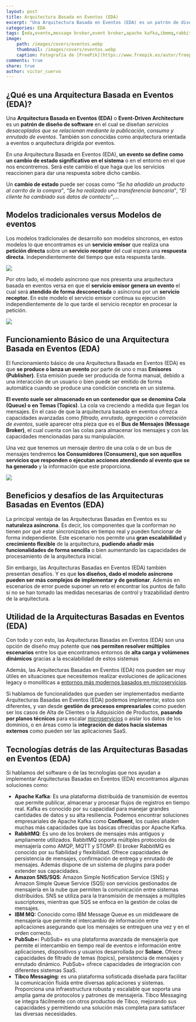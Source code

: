 ```yaml
---
layout: post
title: Arquitectura Basada en Eventos (EDA)
excerpt: "Una Arquitectura Basada en Eventos (EDA) es un patrón de diseño de software en el cual se diseñan servicios desacoplados que se relacionan mediante la publicación, consumo y enrutado de eventos."
categories: EDA
tags: [eda,evento,message broker,event broker,apache kafka,ibmmq,rabbitmq,tibco,pubsub+,solace,confluent]
image:
	path: /images/covers/eventos.webp
	thumbnail: /images/covers/eventos.webp
	caption: Fotografía de [FreePik](https://www.freepik.es/autor/freepik)
comments: true
share: true
author: victor_cuervo
---
```


## ¿Qué es una Arquitectura Basada en Eventos (EDA)?


Una **Arquitectura Basada en Eventos (EDA)** o **Event-Driven Architecture** es un **patrón de diseño de software** en el cual se diseñan _servicios desacoplados que se relacionan mediante la publicación, consumo y enrutado de eventos_. También son conocidas como arquitectura orientada a eventos o arquitectura dirigida por eventos.


En una Arquitectura Basada en Eventos (EDA), **un evento se define como un cambio de estado significativo en el sistema** o en el entorno en el que nos encontremos. Será este cambio el que haga que los servicios reaccionen para dar una respuesta sobre dicho cambio.


Un **cambio de estado** puede ser cosas como _“Se ha añadido un producto al carrito de la compra”_, _“Se ha realizado una transferencia bancaria”_, _“El cliente ha cambiado sus datos de contacto”_,… 


## Modelos tradicionales versus Modelos de eventos


Los modelos tradicionales de desarrollo son modelos síncronos, en estos modelos lo que encontramos es un **servicio emisor** que realiza una **petición directa** sobre un **servicio receptor** del cual espera una **respuesta directa**. Independientemente del tiempo que esta respuesta tarde.


![](https://arquitectoit.com/images/eda/modelo-sincrono.png)


Por otro lado, el modelo asíncrono que nos presenta una arquitectura basada en eventos versa en que el **servicio emisor genera un evento** el cual será **atendido de forma desconectada** o asíncrona por un **servicio receptor.** En este modelo el servicio emisor continua su ejecución independientemente de lo que tarde el servicio receptor en procesar la petición.


![](https://arquitectoit.com/images/eda/modelo-asincrono.png)


## Funcionamiento Básico de una Arquitectura Basada en Eventos (EDA)


El funcionamiento básico de una Arquitectura Basada en Eventos (EDA) es que **se produce o lanza un evento** por parte de uno o mas **Emisores (Publisher)**. Esta emisión puede ser producida de forma manual, debido a una interacción de un usuario o bien puede ser emitido de forma automática cuando se produce una condición concreta en un sistema.


**El evento suele ser almacenado en un contenedor que se denomina Cola (Queue) o en Temas (Topics)**. La cola va creciendo a medida que llegan los mensajes. En el caso de que la arquitectura basada en eventos ofrezca capacidades avanzadas como _filtrado, enrutado, agregación o correlación de eventos_, suele aparecer otra pieza que es el **Bus de Mensajes (Message Broker)**, el cual cuenta con las colas para almacenar los mensajes y con las capacidades mencionadas para su manipulación.


Una vez que tenemos un mensaje dentro de una cola o de un bus de mensajes tendremos **los Consumidores (Consumers), que son aquellos servicios que responden o ejecutan acciones atendiendo al evento que se ha generado** y la información que este proporciona.


![](https://arquitectoit.com/images/eda/arquitectura-eda.png)


## Beneficios y desafíos de las Arquitecturas Basadas en Eventos (EDA)


La principal ventaja de las Arquitecturas Basadas en Eventos es su **naturaleza asíncrona**. Es decir, los componentes que la conforman no tienen por qué estar sincronizados en tiempo real y pueden funcionar de forma independiente. Este escenario nos permite una **gran escalabilidad** y **crecimiento flexible** de la arquitectura, **pudiendo añadir más funcionalidades de forma sencilla** o bien aumentando las capacidades de procesamiento de la arquitectura inicial.


Sin embargo, las Arquitecturas Basadas en Eventos (EDA) también presentan desafíos. Y es que **los diseños, dado el modelo asíncrono pueden ser más complejos de implementar y de gestionar**. Además en escenarios de error puede suponer un reto el encontrar los puntos de fallo si no se han tomado las medidas necesarias de control y trazabilidad dentro de la arquitectura.


## Utilidad de la Arquitecturas Basadas en Eventos (EDA)


Con todo y con esto, las Arquitecturas Basadas en Eventos (EDA) son una opción de diseño muy potente que n**os permiten resolver múltiples escenarios** entre los que encontramos entornos de **alta carga y volúmenes dinámicos** gracias a la escalabilidad de estos sistemas


Además, las Arquitecturas Basadas en Eventos (EDA) nos pueden ser muy útiles en situaciones que necesitemos realizar evoluciones de aplicaciones legacy o monolíticas a [entornos más modernos basados en microservicios](https://arquitectoit.com/microservicios/).


Si hablamos de funcionalidades que pueden ser implementados mediante Arquitecturas Basadas en Eventos (EDA) podemos implementar, estos son diferentes, y van desde **gestión de procesos empresariales** como pueden ser los casos de Alta de Clientes o la Adquisición de Productos, **pasando por planos técnicos** para escalar [microservicios](https://arquitectoit.com/microservicios/) o aislar los datos de los dominios, o en áreas como la i**ntegración de datos hacía sistemas externos** como pueden ser las aplicaciones SaaS.


## Tecnologías detrás de las Arquitecturas Basadas en Eventos (EDA)


Si hablamos del software o de las tecnologías que nos ayudan a implementar Arquitecturas Basadas en Eventos (EDA) encontramos algunas soluciones como:

- **Apache Kafka**: Es una plataforma distribuida de transmisión de eventos que permite publicar, almacenar y procesar flujos de registros en tiempo real. Kafka es conocido por su capacidad para manejar grandes cantidades de datos y su alta resiliencia. Podemos encontrar soluciones empresariales de Apache Kafka como **Confluent**, los cuales añaden muchas más capacidades que las básicas ofrecidas por Apache Kafka.
- **RabbitMQ**: Es uno de los brokers de mensajes más antiguos y ampliamente utilizados. RabbitMQ soporta múltiples protocolos de mensajería como AMQP, MQTT y STOMP. El broker RabbitMQ es conocido por su fiabilidad y flexibilidad. Ofrece capacidades de persistencia de mensajes, confirmación de entrega y enrutado de mensajes. Además dispone de un sistema de plugins para poder extender sus capacidades.
- **Amazon SNS/SQS**: Amazon Simple Notification Service (SNS) y Amazon Simple Queue Service (SQS) son servicios gestionados de mensajería en la nube que permiten la comunicación entre sistemas distribuidos. SNS se utiliza para la transmisión de mensajes a múltiples suscriptores, mientras que SQS se enfoca en la gestión de colas de mensajes.
- **IBM MQ:** Conocido como IBM Message Queue es un middleware de mensajería que permite el intercambio de información entre aplicaciones asegurando que los mensajes se entreguen una vez y en el orden correcto.
- **PubSub+:** PubSub+ es una plataforma avanzada de mensajería que permite el intercambio en tiempo real de eventos e información entre aplicaciones, dispositivos y usuarios desarrollada por **Solace.** Ofrece capacidades de filtrado de temas (topics), persistencia de mensajes y enrutado dinámico. PubSub+ ofrece capacidades de integración con diferentes sistemas SaaS.
- **Tibco Messaging:** es una plataforma sofisticada diseñada para facilitar la comunicación fluida entre diversas aplicaciones y sistemas. Proporciona una infraestructura robusta y escalable que soporta una amplia gama de protocolos y patrones de mensajería. Tibco Messaging se integra fácilmente con otros productos de Tibco, mejorando sus capacidades y permitiendo una solución más completa para satisfacer las diversas necesidades.
